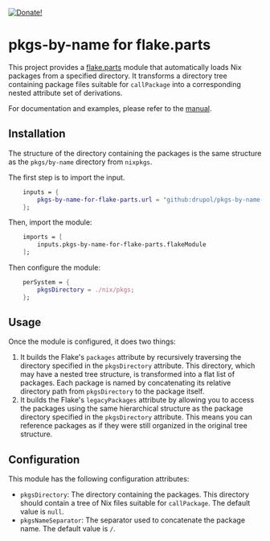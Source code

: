 [![Donate!][donate github]][5]

# pkgs-by-name for flake.parts

This project provides a [flake.parts] module that automatically loads Nix
packages from a specified directory. It transforms a directory tree containing
package files suitable for `callPackage` into a corresponding nested attribute
set of derivations.

For documentation and examples, please refer to the [manual].

## Installation

The structure of the directory containing the packages
is the same structure as the `pkgs/by-name` directory from `nixpkgs`.

The first step is to import the input.

```nix
    inputs = {
        pkgs-by-name-for-flake-parts.url = "github:drupol/pkgs-by-name-for-flake-parts";
    };
```

Then, import the module:

```nix
    imports = [
        inputs.pkgs-by-name-for-flake-parts.flakeModule
    ];
```

Then configure the module:

```nix
    perSystem = {
        pkgsDirectory = ./nix/pkgs;
    };
```

## Usage

Once the module is configured, it does two things:

1. It builds the Flake's `packages` attribute by recursively traversing the
   directory specified in the `pkgsDirectory` attribute. This directory,
   which may have a nested tree structure, is transformed into a flat list of
   packages. Each package is named by concatenating its relative directory path
   from `pkgsDirectory` to the package itself.
2. It builds the Flake's `legacyPackages` attribute by allowing you to access
   the packages using the same hierarchical structure as the package directory
   specified in the `pkgsDirectory` attribute. This means you can reference
   packages as if they were still organized in the original tree structure.

## Configuration

This module has the following configuration attributes:

- `pkgsDirectory`: The directory containing the packages. This directory
  should contain a tree of Nix files suitable for `callPackage`. The default
  value is `null`.
- `pkgsNameSeparator`: The separator used to concatenate the package name. The
  default value is `/`.

[flake.parts]: https://flake.parts
[5]: https://github.com/sponsors/drupol
[donate github]: https://img.shields.io/badge/Sponsor-Github-brightgreen.svg?style=flat-square
[manual]: https://nixos.org/manual/nixpkgs/stable/index.html#function-library-lib.filesystem.packagesFromDirectoryRecursive
